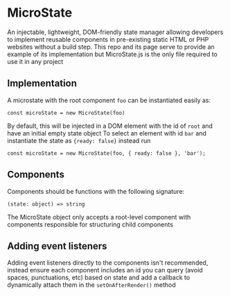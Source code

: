# MicroState
An injectable, lightweight, DOM-friendly state manager allowing developers to implement reusable components in pre-existing static HTML or PHP websites without a build step. This repo and its page serve to provide an example of its implementation but MicroState.js is the only file required to use it in any project

## Implementation
A microstate with the root component `foo` can be instantiated easily as:

`const microState = new MicroState(foo)`

By default, this will be injected in a DOM element with the id of `root` and have an initial empty state object
To select an element with id `bar` and instantiate the state as `{ready: false}` instead run

`const microState = new MicroState(foo, { ready: false }, 'bar');`

## Components
Components should be functions with the following signature: 

```(state: object) => string```

The MicroState object only accepts a root-level component with components responsible for structuring child components

## Adding event listeners
Adding event listeners directly to the components isn't recommended, instead ensure each component includes an id you can query (avoid spaces, punctuations, etc) based on state and add a callback to dynamically attach them in the `setOnAfterRender()` method
